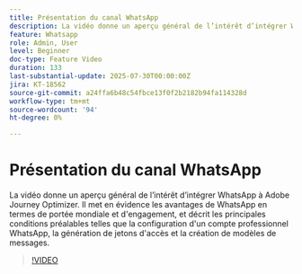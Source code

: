 ```yaml
---
title: Présentation du canal WhatsApp
description: La vidéo donne un aperçu général de l’intérêt d’intégrer WhatsApp à Adobe Journey Optimizer. Il met en évidence les avantages de WhatsApp en termes de portée mondiale et d'engagement, et décrit les principales conditions préalables telles que la configuration d'un compte professionnel WhatsApp, la génération de jetons d'accès et la création de modèles de messages.
feature: Whatsapp
role: Admin, User
level: Beginner
doc-type: Feature Video
duration: 133
last-substantial-update: 2025-07-30T00:00:00Z
jira: KT-18562
source-git-commit: a24ffa6b48c54fbce13f0f2b2182b94fa114328d
workflow-type: tm+mt
source-wordcount: '94'
ht-degree: 0%

---
```



# Présentation du canal WhatsApp

La vidéo donne un aperçu général de l’intérêt d’intégrer WhatsApp à Adobe Journey Optimizer. Il met en évidence les avantages de WhatsApp en termes de portée mondiale et d&#39;engagement, et décrit les principales conditions préalables telles que la configuration d&#39;un compte professionnel WhatsApp, la génération de jetons d&#39;accès et la création de modèles de messages.

>[!VIDEO](https://video.tv.adobe.com/v/3470296/?learn=on&enablevpops)
